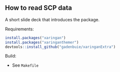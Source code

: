 ## How to read SCP data

A short slide deck that introduces the package.

Requirements:

```r
install.packages("xaringan")
install.packages("xaringanthemer")
devtools::install_github("gadenbuie/xaringanExtra")
```

Build:

- See `Makefile`
